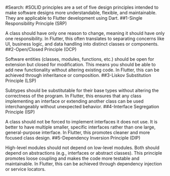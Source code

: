 #Search:
 #SOLID principles are a set of five design principles intended to make software designs more understandable, flexible, and maintainable. They are applicable to Flutter development using Dart.
##1-Single Responsibility Principle (SRP)

A class should have only one reason to change, meaning it should have only one responsibility. In Flutter, this often translates to separating concerns like UI, business logic, and data handling into distinct classes or components. 
##2-Open/Closed Principle (OCP)

Software entities (classes, modules, functions, etc.) should be open for extension but closed for modification. This means you should be able to add new functionality without altering existing code. In Flutter, this can be achieved through inheritance or composition. 
##3-Liskov Substitution Principle (LSP)

Subtypes should be substitutable for their base types without altering the correctness of the program. In Flutter, this ensures that any class implementing an interface or extending another class can be used interchangeably without unexpected behavior.
##4-Interface Segregation Principle (ISP)

A class should not be forced to implement interfaces it does not use. It is better to have multiple smaller, specific interfaces rather than one large, general-purpose interface. In Flutter, this promotes cleaner and more focused class design. 
##5-Dependency Inversion Principle (DIP)

High-level modules should not depend on low-level modules. Both should depend on abstractions (e.g., interfaces or abstract classes). This principle promotes loose coupling and makes the code more testable and maintainable. In Flutter, this can be achieved through dependency injection or service locators.   
